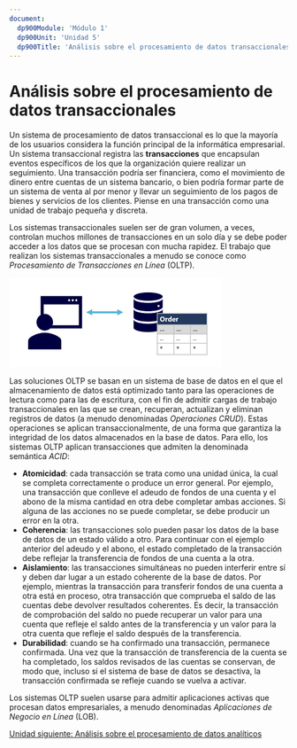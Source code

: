```yaml
---
document:
  dp900Module: 'Módulo 1'
  dp900Unit: 'Unidad 5'
  dp900Title: 'Análisis sobre el procesamiento de datos transaccionales'
---
```


# Análisis sobre el procesamiento de datos transaccionales

Un sistema de procesamiento de datos transaccional es lo que la mayoría de los usuarios considera la función principal de la informática empresarial. Un sistema transaccional registra las __transacciones__ que encapsulan eventos específicos de los que la organización quiere realizar un seguimiento. Una transacción podría ser financiera, como el movimiento de dinero entre cuentas de un sistema bancario, o bien podría formar parte de un sistema de venta al por menor y llevar un seguimiento de los pagos de bienes y servicios de los clientes. Piense en una transacción como una unidad de trabajo pequeña y discreta.

Los sistemas transaccionales suelen ser de gran volumen, a veces, controlan muchos millones de transacciones en un solo día y se debe poder acceder a los datos que se procesan con mucha rapidez. El trabajo que realizan los sistemas transaccionales a menudo se conoce como _Procesamiento de Transacciones en Línea_ (OLTP).

![Procesamiento transaccional](../img/transactional-processing.png)

Las soluciones OLTP se basan en un sistema de base de datos en el que el almacenamiento de datos está optimizado tanto para las operaciones de lectura como para las de escritura, con el fin de admitir cargas de trabajo transaccionales en las que se crean, recuperan, actualizan y eliminan registros de datos (a menudo denominadas _Operaciones CRUD_). Estas operaciones se aplican transaccionalmente, de una forma que garantiza la integridad de los datos almacenados en la base de datos. Para ello, los sistemas OLTP aplican transacciones que admiten la denominada semántica _ACID_:

* __Atomicidad__: cada transacción se trata como una unidad única, la cual se completa correctamente o produce un error general. Por ejemplo, una transacción que conlleve el adeudo de fondos de una cuenta y el abono de la misma cantidad en otra debe completar ambas acciones. Si alguna de las acciones no se puede completar, se debe producir un error en la otra.
* __Coherencia__: las transacciones solo pueden pasar los datos de la base de datos de un estado válido a otro. Para continuar con el ejemplo anterior del adeudo y el abono, el estado completado de la transacción debe reflejar la transferencia de fondos de una cuenta a la otra.
* __Aislamiento__: las transacciones simultáneas no pueden interferir entre sí y deben dar lugar a un estado coherente de la base de datos. Por ejemplo, mientras la transacción para transferir fondos de una cuenta a otra está en proceso, otra transacción que comprueba el saldo de las cuentas debe devolver resultados coherentes. Es decir, la transacción de comprobación del saldo no puede recuperar un valor para una cuenta que refleje el saldo antes de la transferencia y un valor para la otra cuenta que refleje el saldo después de la transferencia.
* __Durabilidad__: cuando se ha confirmado una transacción, permanece confirmada. Una vez que la transacción de transferencia de la cuenta se ha completado, los saldos revisados de las cuentas se conservan, de modo que, incluso si el sistema de base de datos se desactiva, la transacción confirmada se refleje cuando se vuelva a activar.

Los sistemas OLTP suelen usarse para admitir aplicaciones activas que procesan datos empresariales, a menudo denominadas _Aplicaciones de Negocio en Línea_ (LOB).

[Unidad siguiente: Análisis sobre el procesamiento de datos analíticos](06-analitical-data.md)
